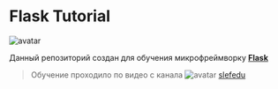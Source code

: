 # Flask Tutorial
![avatar](https://cdn.hashnode.com/res/hashnode/image/upload/v1518503935975/S1_-_WePM.png) 

Данный репозиторий создан для 
обучения микрофреймворку 
[**Flask**](https://flask.palletsprojects.com/en/2.0.x/)

> Обучение проходило по видео с канала
> ![avatar](https://img.icons8.com/color/18/000000/youtube-play.png) [slefedu](https://www.youtube.com/watch?v=6jxveKOdyNg&list=PLA0M1Bcd0w8yrxtwgqBvT6OM4HkOU3xYn) 

